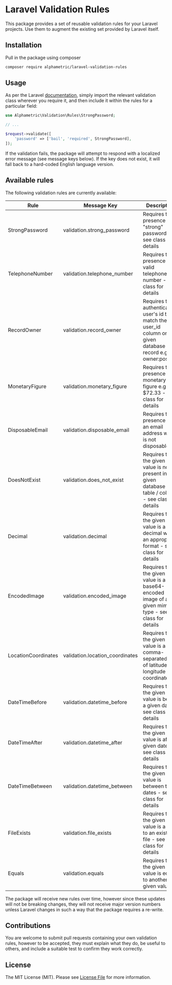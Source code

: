 # Laravel Validation Rules

This package provides a set of reusable validation rules for your Laravel projects. Use them to augment the existing set provided by Laravel itself.

## Installation

Pull in the package using composer

```bash
composer require alphametric/laravel-validation-rules
```

## Usage

As per the Laravel [documentation](https://laravel.com/docs/5.8/validation#using-rule-objects), simply import the relevant validation class wherever you require it, and then include it within the rules for a particular field:

```php
use Alphametric\Validation\Rules\StrongPassword;

// ...

$request->validate([
    'password' => ['bail', 'required', StrongPassword],
]);
```

If the validation fails, the package will attempt to respond with a localized error message (see message keys below). If the key does not exist, it will fall back to a hard-coded English language version.

## Available rules

The following validation rules are currently available:

| Rule                | Message Key                     | Description |
| ------------------- | ------------------------------- | ----------- |
| StrongPassword      | validation.strong_password      | Requires the presence of a "strong" password - see class for details |
| TelephoneNumber     | validation.telephone_number     | Requires the presence of a valid telephone number - see class for details |
| RecordOwner         | validation.record_owner         | Requires the authenticated user's id to match the user_id column on a given database record e.g. owner:posts,id |
| MonetaryFigure      | validation.monetary_figure      | Requires the presence of a monetary figure e.g $72.33 - see class for details |
| DisposableEmail     | validation.disposable_email     | Requires the presence of an email address which is not disposable |
| DoesNotExist        | validation.does_not_exist       | Requires that the given value is not present in a given database table / column - see class for details |
| Decimal             | validation.decimal              | Requires that the given value is a decimal with an appropriate format - see class for details |
| EncodedImage        | validation.encoded_image        | Requires that the given value is a base64-encoded image of a given mime type - see class for details |
| LocationCoordinates | validation.location_coordinates | Requires that the given value is a comma-separated set of latitude and longitude coordinates |
| DateTimeBefore      | validation.datetime_before      | Requires that the given value is before a given date - see class for details |
| DateTimeAfter       | validation.datetime_after       | Requires that the given value is after a given date - see class for details |
| DateTimeBetween     | validation.datetime_between     | Requires that the given value is between two dates - see class for details |
| FileExists          | validation.file_exists          | Requires that the given value is a path to an existing file - see class for details |
| Equals              | validation.equals               | Requires that the given value is equal to another given value |

The package will receive new rules over time, however since these updates will not be breaking changes, they will not receive major version numbers unless Laravel changes in such a way that the package requires a re-write.

## Contributions

You are welcome to submit pull requests containing your own validation rules, however to be accepted, they must explain what they do, be useful to others, and include a suitable test to confirm they work correctly.

## License

The MIT License (MIT). Please see [License File](LICENSE.md) for more information.